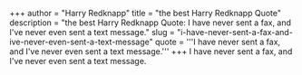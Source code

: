 +++
author = "Harry Redknapp"
title = "the best Harry Redknapp Quote"
description = "the best Harry Redknapp Quote: I have never sent a fax, and I've never even sent a text message."
slug = "i-have-never-sent-a-fax-and-ive-never-even-sent-a-text-message"
quote = '''I have never sent a fax, and I've never even sent a text message.'''
+++
I have never sent a fax, and I've never even sent a text message.
